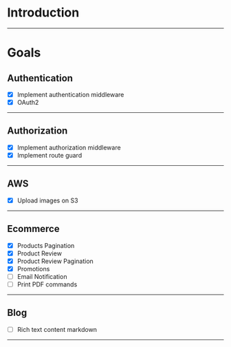 # Introduction

<hr/>

# Goals

## Authentication

- [x] Implement authentication middleware
- [x] OAuth2

<hr/>

## Authorization

- [x] Implement authorization middleware
- [x] Implement route guard

<hr/>

## AWS

- [x] Upload images on S3

<hr/>

## Ecommerce

- [x] Products Pagination
- [x] Product Review
- [x] Product Review Pagination
- [x] Promotions
- [ ] Email Notification
- [ ] Print PDF commands

<hr/>

## Blog

- [ ] Rich text content markdown

<hr/>
